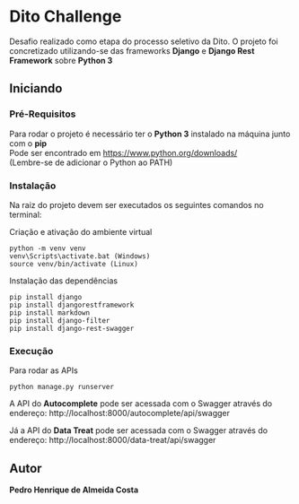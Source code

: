 # Dito Challenge

Desafio realizado como etapa do processo seletivo da Dito. O projeto foi concretizado utilizando-se das frameworks **Django** e **Django Rest Framework** sobre **Python 3**

## Iniciando
### Pré-Requisitos

Para rodar o projeto é necessário ter o **Python 3** instalado na máquina junto com o **pip**  
Pode ser encontrado em https://www.python.org/downloads/  
(Lembre-se de adicionar o Python ao PATH)

### Instalação

Na raiz do projeto devem ser executados os seguintes comandos no terminal:


Criação e ativação do ambiente virtual 

```
python -m venv venv
venv\Scripts\activate.bat (Windows)
source venv/bin/activate (Linux)
```

Instalação das dependências

```
pip install django
pip install djangorestframework
pip install markdown
pip install django-filter
pip install django-rest-swagger
```

### Execução

Para rodar as APIs

```
python manage.py runserver
```
A API do **Autocomplete** pode ser acessada com o Swagger através do endereço: http://localhost:8000/autocomplete/api/swagger  

Já a API do **Data Treat** pode ser acessada com o Swagger através do endereço: http://localhost:8000/data-treat/api/swagger

## Autor

**Pedro Henrique de Almeida Costa**